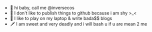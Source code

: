 - 👋 hi baby, call me @inversecos
- 👀 I don't like to publish things to github because i am shy >_<
- 💞️ I like to play on my laptop & write bada$$ blogs
- 🗡️ I am sweet and very deadly and i will bash u if u are mean 2 me

<!---
inversecos/inversecos is a ✨ special ✨ repository because its `README.md` (this file) appears on your GitHub profile.
You can click the Preview link to take a look at your changes.
--->
